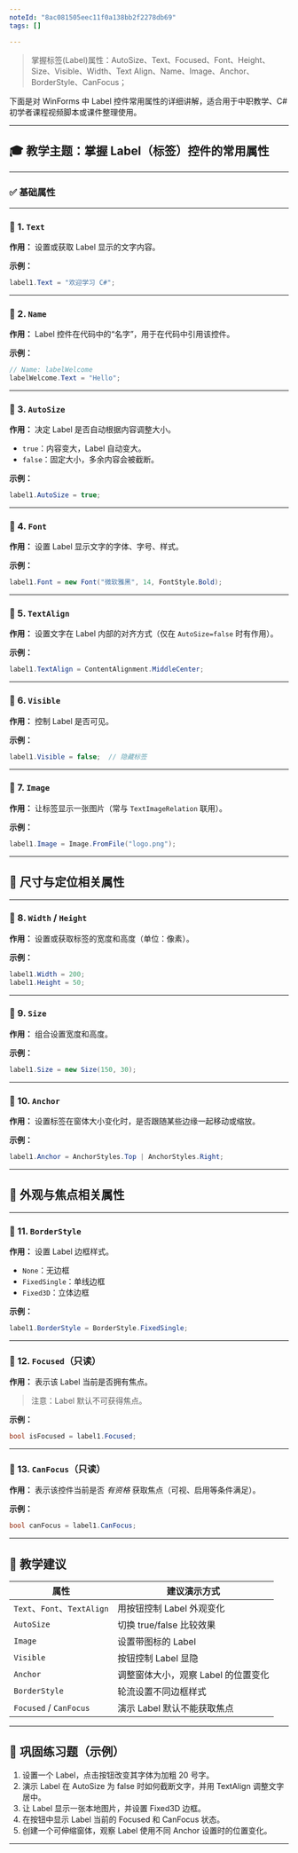 ```yaml
---
noteId: "8ac081505eec11f0a138bb2f2278db69"
tags: []

---
```


> 掌握标签(Label)属性：AutoSize、Text、Focused、Font、Height、Size、Visible、Width、Text Align、Name、Image、Anchor、BorderStyle、CanFocus；


下面是对 WinForms 中 Label 控件常用属性的详细讲解，适合用于中职教学、C# 初学者课程视频脚本或课件整理使用。

---

## 🎓 教学主题：掌握 Label（标签）控件的常用属性

---

### ✅ **基础属性**

---

### 🔹 1. `Text`

**作用：**
设置或获取 Label 显示的文字内容。

**示例：**

```csharp
label1.Text = "欢迎学习 C#";
```

---

### 🔹 2. `Name`

**作用：**
Label 控件在代码中的“名字”，用于在代码中引用该控件。

**示例：**

```csharp
// Name: labelWelcome
labelWelcome.Text = "Hello";
```

---

### 🔹 3. `AutoSize`

**作用：**
决定 Label 是否自动根据内容调整大小。

* `true`：内容变大，Label 自动变大。
* `false`：固定大小，多余内容会被截断。

**示例：**

```csharp
label1.AutoSize = true;
```

---

### 🔹 4. `Font`

**作用：**
设置 Label 显示文字的字体、字号、样式。

**示例：**

```csharp
label1.Font = new Font("微软雅黑", 14, FontStyle.Bold);
```

---

### 🔹 5. `TextAlign`

**作用：**
设置文字在 Label 内部的对齐方式（仅在 `AutoSize=false` 时有作用）。

**示例：**

```csharp
label1.TextAlign = ContentAlignment.MiddleCenter;
```

---

### 🔹 6. `Visible`

**作用：**
控制 Label 是否可见。

**示例：**

```csharp
label1.Visible = false;  // 隐藏标签
```

---

### 🔹 7. `Image`

**作用：**
让标签显示一张图片（常与 `TextImageRelation` 联用）。

**示例：**

```csharp
label1.Image = Image.FromFile("logo.png");
```

---

## 📏 尺寸与定位相关属性

---

### 🔹 8. `Width` / `Height`

**作用：**
设置或获取标签的宽度和高度（单位：像素）。

**示例：**

```csharp
label1.Width = 200;
label1.Height = 50;
```

---

### 🔹 9. `Size`

**作用：**
组合设置宽度和高度。

**示例：**

```csharp
label1.Size = new Size(150, 30);
```

---

### 🔹 10. `Anchor`

**作用：**
设置标签在窗体大小变化时，是否跟随某些边缘一起移动或缩放。

**示例：**

```csharp
label1.Anchor = AnchorStyles.Top | AnchorStyles.Right;
```

---

## 🎨 外观与焦点相关属性

---

### 🔹 11. `BorderStyle`

**作用：**
设置 Label 边框样式。

* `None`：无边框
* `FixedSingle`：单线边框
* `Fixed3D`：立体边框

**示例：**

```csharp
label1.BorderStyle = BorderStyle.FixedSingle;
```

---

### 🔹 12. `Focused`（只读）

**作用：**
表示该 Label 当前是否拥有焦点。

> 注意：Label 默认不可获得焦点。

**示例：**

```csharp
bool isFocused = label1.Focused;
```

---

### 🔹 13. `CanFocus`（只读）

**作用：**
表示该控件当前是否 *有资格* 获取焦点（可视、启用等条件满足）。

**示例：**

```csharp
bool canFocus = label1.CanFocus;
```

---

## 🎯 教学建议

| 属性                        | 建议演示方式                |
| ------------------------- | --------------------- |
| `Text`、`Font`、`TextAlign` | 用按钮控制 Label 外观变化      |
| `AutoSize`                | 切换 true/false 比较效果    |
| `Image`                   | 设置带图标的 Label          |
| `Visible`                 | 按钮控制 Label 显隐         |
| `Anchor`                  | 调整窗体大小，观察 Label 的位置变化 |
| `BorderStyle`             | 轮流设置不同边框样式            |
| `Focused` / `CanFocus`    | 演示 Label 默认不能获取焦点     |

---

## 🧠 巩固练习题（示例）

1. 设置一个 Label，点击按钮改变其字体为加粗 20 号字。
2. 演示 Label 在 AutoSize 为 false 时如何截断文字，并用 TextAlign 调整文字居中。
3. 让 Label 显示一张本地图片，并设置 Fixed3D 边框。
4. 在按钮中显示 Label 当前的 Focused 和 CanFocus 状态。
5. 创建一个可伸缩窗体，观察 Label 使用不同 Anchor 设置时的位置变化。

---
